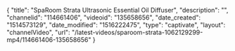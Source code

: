 {
    "title": "SpaRoom Strata Ultrasonic Essential Oil Diffuser",
    "description": "",
    "channelid": "114661406",
    "videoid": "135658656",
    "date_created": "1514573129",
    "date_modified": "1516222475",
    "type": "captivate",
    "layout": "channelVideo",
    "url": "\/latest-videos\/sparoom-strata-1062129299-mp4\/114661406-135658656"
}